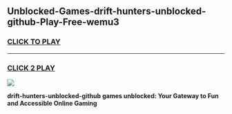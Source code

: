 
## Unblocked-Games-drift-hunters-unblocked-github-Play-Free-wemu3
<h3>
<a href="https://premium76.site?title=drift-hunters-unblocked-github&ref=23A">CLICK TO PLAY</a></h3>
<hr>

<h3>
<a href="https://premium76.site?title=drift-hunters-unblocked-github&ref=23A">CLICK 2 PLAY</a>
  
</h3>

<a href="https://premium76.site?title=drift-hunters-unblocked-github&ref=23A"><img src="https://clearcache.store/games.png"></a>


**drift-hunters-unblocked-github games unblocked: Your Gateway to Fun and Accessible Online Gaming**
